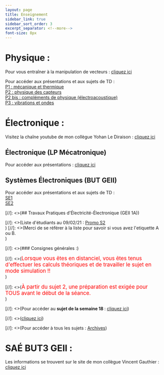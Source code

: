 ```yaml
--- 
layout: page 
title: Enseignement
sidebar_link: true 
sidebar_sort_order: 3
excerpt_separator: <!--more--> 
font-size: 8px
---
```


# Physique :

Pour vous entraîner à la manipulation de vecteurs : <a href="https://phet.colorado.edu/sims/html/vector-addition/latest/vector-addition_fr.html" target="_blank">cliquez ici</a> <br>

Pour accéder aux présentations et aux sujets de TD : <br>
<a href="https://afarciniegasm.github.io/Enseignement/Physique/P1/p1" target="_blank"> P1 : mécanique et thermique </a> <br>
<a href="https://afarciniegasm.github.io/Enseignement/Physique/P2/p2" target="_blank"> P2 : physique des capteurs </a> <br>
<a href="https://afarciniegasm.github.io/Enseignement/Physique/P2bis/p2bis" target="_blank"> P2 bis : compléments de physique (électroacoustique) </a> <br>
<a href="https://afarciniegasm.github.io/Enseignement/Physique/P3/p3" target="_blank"> P3 : vibrations et ondes </a>

# Électronique :

Visitez la chaîne youtube de mon collègue Yohan Le Diraison : <a href="https://www.youtube.com/channel/UC_UNv0qS_TOpCsKtcoO595g/" target="_blank">cliquez ici</a>

## Électronique (LP Mécatronique)
Pour accéder aux présentations : <a href="https://afarciniegasm.github.io/Enseignement/Electronique/EE/ee" target="_blank">cliquez ici</a>

## Systèmes Électroniques (BUT GEII)
Pour accéder aux présentations et aux sujets de TD : <br>
<a href="https://afarciniegasm.github.io/Enseignement/Electronique/SE1/se1" target="_blank">SE1 </a> <br>
<a href="https://afarciniegasm.github.io/Enseignement/Electronique/SE2/se2" target="_blank">SE2 </a>

[//]: <>(## Travaux Pratiques d'Électricité-Électronique (GEII 1A))

[//]: <>(Liste d'étudiants au 09/02/21 : <a href="https://afarciniegasm.github.io/Enseignement/Electronique/TP/listeS2.pdf" target="_blank">Promo S2</a> <br>)
[//]: <>(Merci de se référer à la liste pour savoir si vous avez l'etiquette A ou B. <br>)

[//]: <>(### Consignes générales :)

[//]: <>(<span style="font-size:larger;color:red;">Lorsque vous êtes en distanciel, vous êtes tenus d'effectuer les calculs théoriques et de travailler le sujet en mode simulation !! </span> <br>)

[//]: <>(<span style="font-size:larger;color:red;">À partir du sujet 2, une préparation est exigée pour TOUS avant le début de la séance. </span> <br>)

[//]: <>(Pour accéder au <strong> sujet de la semaine 18 </strong> : <a href="https://afarciniegasm.github.io/Enseignement/Electronique/TP/tpS18" target="_blank">cliquez ici</a>)

[//]: <>(<a href="https://afarciniegasm.github.io/Enseignement/Electronique/TP/tpS47" target="_blank">cliquez ici</a>)

[//]: <>(Pour accéder à tous les sujets : <a href="https://afarciniegasm.github.io/Enseignement/Electronique/TP/tp" target="_blank">Archives</a>)

# SAÉ BUT3 GEII :

Les informations se trouvent sur le site de mon collègue Vincent Gauthier : <a href="https://sites.google.com/view/v-gauthier-mcfcyu/sae-but3-s5" target="_blank">cliquez ici</a>
